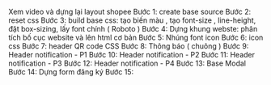Xem video và dựng lại layout shopee
Bước  1: create base source
Bước  2: reset css
Bước  3: build base css: tạo biến màu , tạo font-size , line-height, đặt box-sizing, lấy font chính ( Roboto )
Bước  4: Dựng khung webste: phân tích bố cục website và lên html cơ bản
Bước  5: Nhúng font icon
Bước  6: icon css
Bước  7: header QR code CSS
Bước  8: Thông báo ( chuông )
Bước  9: Header notification - P1
Bước 10: Header notification - P2
Bước 11: Header notification - P3
Bước 12: Header notification - P4
Bước 13: Base Modal
Bước 14: Dựng form đăng ký
Bước 15: 